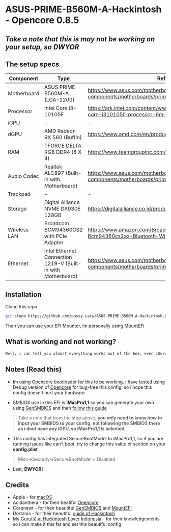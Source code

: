 # ASUS-PRIME-B560M-A-Hackintosh - Opencore 0.8.5

## *Take a note that this is may not be working on your setup, so DWYOR*

## The setup specs

| Component | Type | Reference |
| ------ | ------ | ----- |
| Motherboard | ASUS PRIME B560M-A (LGA-1200) | https://www.asus.com/motherboards-components/motherboards/prime/prime-b560m-a/
| Processor | Intel Core i3-10105F | https://ark.intel.com/content/www/id/id/ark/products/203474/intel-core-i310105f-processor-6m-cache-up-to-4-40-ghz.html
| iGPU | - | - |
| dGPU | AMD Radeon RX 560 (Buffin) | https://www.amd.com/en/products/graphics/radeon-rx-560 |
| RAM | TFORCE DELTA RGB DDR4 (8 X 4)  | https://www.teamgroupinc.com/en/product/delta-rgb-ddr4 |
| Audio Codec | Realtek ALC897 (Built-in with Motherboard) | https://www.asus.com/motherboards-components/motherboards/prime/prime-b560m-a/
| Trackpad | - | - |
| Storage | Digital Alliance NVME DA930E 128GB | https://digitalalliance.co.id/produk/m-2-pro-nvme-128gb/ |
| Wireless LAN | Broadcom BCM94360CS2 with PCIe Adapter | https://www.amazon.com/Broadcom-Bcm94360cs2-Bcm94360cs2ax-Bluetooth-Wireless/dp/B00PDNDQ0K
| Ethernet | Intel Ethernet Connection 1219-V (Built-in with Motherboard) | https://www.asus.com/motherboards-components/motherboards/prime/prime-b560m-a/

## Installation
Clone this repo
```sh
git clone https://github.com/pussy-cats/ASUS-PRIME-B560M-A-Hackintosh.git
```
Then you can use your EFI Mounter, im personally using [MountEFI][MountEFI]

## What is working and not working?
```sh
Well, i can tell you almost everything works out of the box, even iServices if you choose the right SMBIOS
```

## Notes (Read this)

- Im using [Opencore] bootloader for this to be working. I have tested using Debug version of [Opencore] for bug-free this config, so i hope this config doesn't hurt your hardware

- SMBIOS use in this EFI is **iMacPro1,1** so you can generate your own using [GenSMBIOS] and then [follow this guide][SMBIOSGuide]

> Take a note that from the step above, **you only need to know how to input your SMBIOS to your config, not following the SMBIOS there as i dont have any iGPU, so **iMacPro1,1** is selected**.

- This config has integrated SecureBootModel to iMacPro1,1, so if you are running issues like can't boot, try to change this value of section on your **config.plist**

> Misc->Security->SecureBootModel = Disabled

- Last, **DWYOR!**

## Credits
- Apple - for [macOS]
- Acidanthera - for their beatiful [Opencore]
- Corpnewt - for their beautiful [GenSMBIOS] and [MountEFI]
- Dortania - for their beautiful [guide of Hackintosh][Dortania]
- [My Guru(s) at Hackintosh Lover Indonesia][HackintoshLoverIndonesia] - for their knowledgements so i can make it this far and set this beautiful config

[//]: #
[macOS]: <https://en.wikipedia.org/wiki/MacOS>
[MountEFI]: <https://github.com/corpnewt/MountEFI>
[Opencore]: <https://github.com/acidanthera/OpenCorePkg>
[GenSMBIOS]: <https://github.com/corpnewt/GenSMBIOS>
[SMBIOSGuide]: <https://dortania.github.io/OpenCore-Install-Guide/config.plist/comet-lake.html#platforminfo>
[Dortania]: <https://dortania.github.io>
[HackintoshLoverIndonesia]: <https://t.me/HackintoshLover>

